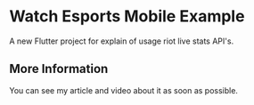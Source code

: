 # Watch Esports Mobile Example

A new Flutter project for explain of usage riot live stats API's.

## More Information

You can see my article and video about it as soon as possible.